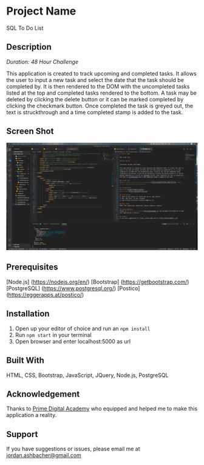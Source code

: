 # Project Name

SQL To Do List

## Description

_Duration: 48 Hour Challenge_

This application is created to track upcoming and completed tasks. It allows the user to input a new task and select the date that the task should be completed by. It is then rendered to the DOM with the uncompleted tasks listed at the top and completed tasks rendered to the bottom. A task may be deleted by clicking the delete button or it can be marked completed by clicking the checkmark button. Once completed the task is greyed out, the text is struckthrough and a time completed stamp is added to the task.

## Screen Shot
![SQL To Do List Screenshot](/appScreenshot.png?raw=true "SQL To Do List Screenshot")

## Prerequisites
[Node.js] (https://nodejs.org/en/)
[Bootstrap] (https://getbootstrap.com/)
[PostgreSQL] (https://www.postgresql.org/)
[Postico] (https://eggerapps.at/postico/)

## Installation
1. Open up your editor of choice and run an `npm install`
2. Run `npm start` in your terminal
3. Open browser and enter localhost:5000 as url

## Built With
HTML, CSS, Bootstrap, JavaScript, JQuery, Node.js, PostgreSQL

## Acknowledgement
Thanks to [Prime Digital Academy](www.primeacademy.io) who equipped and helped me to make this application a reality.

## Support
If you have suggestions or issues, please email me at jordan.ashbacher@gmail.com
